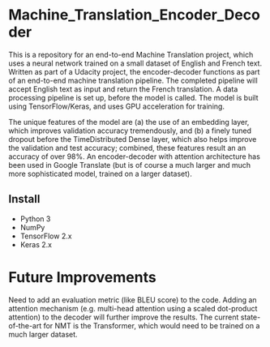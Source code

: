 # Machine_Translation_Encoder_Decoder
This is a repository for an end-to-end Machine Translation project, which uses a neural network trained on a small dataset of English and French text. Written as part of a Udacity project, the encoder-decoder functions as part of an end-to-end machine translation pipeline. The completed pipeline will accept English text as input 
and return the French translation. A data processing pipeline is set up, before the model is called. The model is built using TensorFlow/Keras, and uses GPU acceleration for training.

The unique features of the model are (a) the use of an embedding layer, which improves validation accuracy tremendously, and (b) a finely tuned dropout before the TimeDistributed Dense layer, which also helps improve the validation and test accuracy; combined, these features result an an accuracy of over 98%. An encoder-decoder with attention architecture has been used in Google Translate (but is of course a much larger and much more sophisticated model, trained on a larger dataset).

## Install
- Python 3
- NumPy
- TensorFlow 2.x
- Keras 2.x

# Future Improvements

Need to add an evaluation metric (like BLEU score) to the code. Adding an attention mechanism (e.g. multi-head attention using a scaled dot-product attention) to the decoder will further improve the results. The current state-of-the-art for NMT is the Transformer, which would need to be trained on a much larger dataset.
